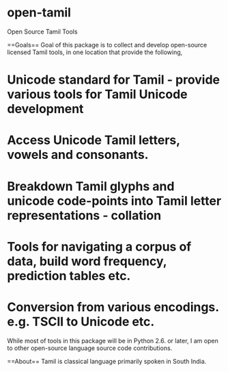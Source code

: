 open-tamil
==========

Open Source Tamil Tools

==Goals==
Goal of this package is to collect and develop open-source licensed Tamil tools, in one location that provide the following,

# Unicode standard for Tamil - provide various tools for Tamil Unicode development
# Access Unicode Tamil letters, vowels and consonants.
# Breakdown Tamil glyphs and unicode code-points into Tamil letter representations - collation
# Tools for navigating a corpus of data, build word frequency, prediction tables etc.
# Conversion from various encodings. e.g. TSCII to Unicode etc.

While most of tools in this package will be in Python 2.6. or later, I am open to other open-source language source code contributions.

==About==
Tamil is classical language primarily spoken in South India.
   
